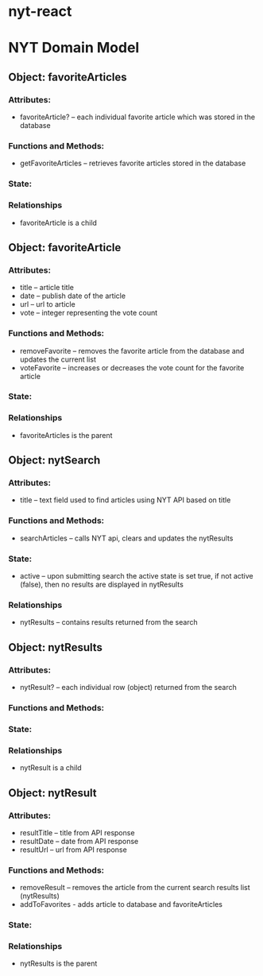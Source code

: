 # nyt-react
# NYT Domain Model

 
## Object: favoriteArticles
### Attributes:
+ favoriteArticle? – each individual favorite article which was stored in the database

### Functions and Methods:
+ getFavoriteArticles – retrieves favorite articles stored in the database

### State:

### Relationships
+ favoriteArticle is a child

## Object: favoriteArticle

### Attributes:
+ title – article title
+ date – publish date of the article
+ url – url to article
+ vote – integer representing the vote count

### Functions and Methods:
+ removeFavorite – removes the favorite article from the database and updates the current list
+ voteFavorite – increases or decreases the vote count for the favorite article

### State:         

### Relationships
+ favoriteArticles is the parent


## Object: nytSearch

### Attributes:
+ title – text field used to find articles using NYT API based on title

### Functions and Methods:
+ searchArticles – calls NYT api, clears and updates the nytResults

### State:
+ active – upon submitting search the active state is set true, if not active (false), then no results are displayed in nytResults

### Relationships
+ nytResults – contains results returned from the search


## Object: nytResults

### Attributes:
+ nytResult? – each individual row (object) returned from the search

### Functions and Methods:       

### State:
      
### Relationships
+ nytResult is a child

## Object: nytResult

### Attributes:
+ resultTitle – title from API response
+ resultDate – date from API response
+ resultUrl – url from API response

### Functions and Methods:
+ removeResult – removes the article from the current search results list (nytResults)      
+ addToFavorites - adds article to database and favoriteArticles

### State:         

### Relationships
+ nytResults is the parent


